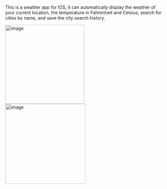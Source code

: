 This is a weather app for IOS, it can automatically display the weather of your current location, the temperature in Fahrenheit and Celsius, search for cities by name, and save the city search history.

<img width="251" alt="image" src="https://github.com/user-attachments/assets/b5b12aa5-486a-4f80-865a-424ac6a5a3a5">
<img width="255" alt="image" src="https://github.com/user-attachments/assets/7b1db57a-389e-4539-9612-efca04e75187">


